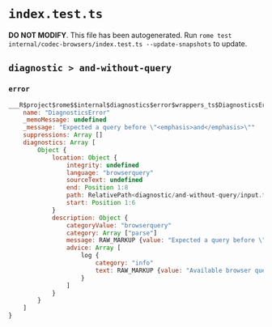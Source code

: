 # `index.test.ts`

**DO NOT MODIFY**. This file has been autogenerated. Run `rome test internal/codec-browsers/index.test.ts --update-snapshots` to update.

## `diagnostic > and-without-query`

### `error`

```javascript
___R$project$rome$$internal$diagnostics$error$wrappers_ts$DiagnosticsError {
	name: "DiagnosticsError"
	_memoMessage: undefined
	_message: "Expected a query before \"<emphasis>and</emphasis>\""
	suppressions: Array []
	diagnostics: Array [
		Object {
			location: Object {
				integrity: undefined
				language: "browserquery"
				sourceText: undefined
				end: Position 1:8
				path: RelativePath<diagnostic/and-without-query/input.txt>
				start: Position 1:6
			}
			description: Object {
				categoryValue: "browserquery"
				category: Array ["parse"]
				message: RAW_MARKUP {value: "Expected a query before \"<emphasis>and</emphasis>\""}
				advice: Array [
					log {
						category: "info"
						text: RAW_MARKUP {value: "Available browser queries can be found at <hyperlink target=\"https://github.com/rome/tools/blob/main/internal/codec-browsers/README.md#queries\"/>"}
					}
				]
			}
		}
	]
}
```

